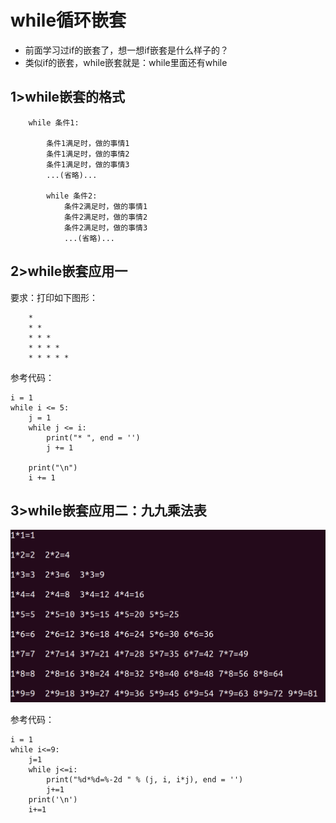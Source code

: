 # while循环嵌套

- 前面学习过if的嵌套了，想一想if嵌套是什么样子的？
- 类似if的嵌套，while嵌套就是：while里面还有while

## 1>while嵌套的格式

```
    while 条件1:

        条件1满足时，做的事情1
        条件1满足时，做的事情2
        条件1满足时，做的事情3
        ...(省略)...

        while 条件2:
            条件2满足时，做的事情1
            条件2满足时，做的事情2
            条件2满足时，做的事情3
            ...(省略)...
```

## 2>while嵌套应用一

要求：打印如下图形：

```
    *
    * *
    * * *
    * * * *
    * * * * *
```

参考代码：

```
i = 1
while i <= 5:
    j = 1
    while j <= i:
        print("* ", end = '')
        j += 1

    print("\n")
    i += 1
```

## 3>while嵌套应用二：九九乘法表

![img](../images/Snip20161017_87.png)

参考代码：

```
i = 1
while i<=9:
    j=1
    while j<=i:
        print("%d*%d=%-2d " % (j, i, i*j), end = '')
        j+=1
    print('\n')
    i+=1
```